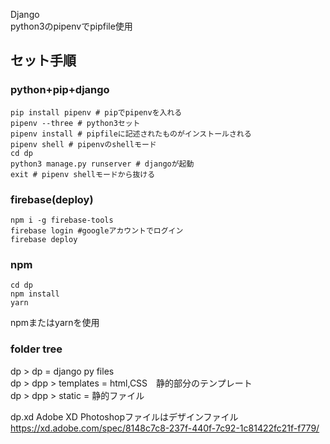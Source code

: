 Django<br>
python3のpipenvでpipfile使用

## セット手順

### python+pip+django

```
pip install pipenv # pipでpipenvを入れる
pipenv --three # python3セット
pipenv install # pipfileに記述されたものがインストールされる
pipenv shell # pipenvのshellモード
cd dp
python3 manage.py runserver # djangoが起動
exit # pipenv shellモードから抜ける
```

### firebase(deploy)

```
npm i -g firebase-tools
firebase login #googleアカウントでログイン
firebase deploy
```

### npm

```
cd dp
npm install
yarn
```
npmまたはyarnを使用


### folder tree
dp > dp = django py files<br>
dp > dpp > templates = html,CSS　静的部分のテンプレート<br>
dp > dpp > static = 静的ファイル<br>

dp.xd Adobe XD Photoshopファイルはデザインファイル
https://xd.adobe.com/spec/8148c7c8-237f-440f-7c92-1c81422fc21f-f779/
